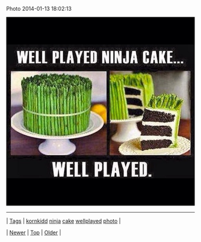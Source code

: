 <!--
title: Photo 2014-01-13 18
date: 2020-06-28T15:27:00.247Z
tags: kornkidd, ninja, cake, wellplayed, photo
-->


Photo 2014-01-13 18:02:13

![](73219988540-0.jpg)

<!--BOTTOM-POST-NAVIGATION-->
---

| [Tags](tags.md) | [kornkidd](tag-kornkidd.md) [ninja](tag-ninja.md) [cake](tag-cake.md) [wellplayed](tag-wellplayed.md) [photo](tag-photo.md) |

| [Newer](73213824221.md) | [Top](index.md) | [Older](73253288806.md) |